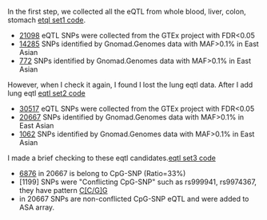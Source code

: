 

In the first step, we collected all the eQTL from whole blood, liver, colon, stomach [etql set1 code](eqtl.set1.sh). 
* [21098](eQTL.hg19.bed) eQTL SNPs were collected from the GTEx project with FDR<0.05
* [14285](gnomad.genomes.r2.1.sites.rec.eQTL.merge.vcf.bed) SNPs identified by Gnomad.Genomes data with MAF>0.1% in East Asian
* [772](gnomad.exomes.r2.1.sites.rec.eQTL.hg19.vcf.bed) SNPs identified by Gnomad.Genomes data with MAF>0.1% in East Asian

However, when I check it again, I found I lost the lung eqtl data. After I add lung eqtl [eqtl set2 code](eqtl.set2.sh)
* [30517](eQTL.set2.hg19.bed) eQTL SNPs were collected from the GTEx project with FDR<0.05
* [20667](gnomad.genomes.r2.1.sites.rec.eQTL.set2.merge.vcf.bed) SNPs identified by Gnomad.Genomes data with MAF>0.1% in East Asian
* [1062](gnomad.exomes.r2.1.sites.rec.eQTL.set2.hg19.vcf.bed) SNPs identified by Gnomad.Genomes data with MAF>0.1% in East Asian

I made a brief checking to these eqtl candidates.[eqtl set3 code](eqtl.set3.sh)

* [6876](gnomad.genomes.eQTL.cpgSNP.uni.hg19.bed) in 20667 is belong to CpG-SNP  (Ratio=33%)
* [1199] SNPs were "Conflicting CpG-SNP" such as rs999941, rs9974367, they have pattern [C[C/G]G](https://www.ncbi.nlm.nih.gov/projects/SNP/snp_ref.cgi?do_not_redirect&rs=rs9974367)
* []() in 20667 SNPs are non-conflicted CpG-SNP eQTL and were added to ASA array. 


